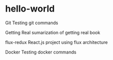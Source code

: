 # hello-world
Git
Testing git commands

Getting Real
sumarization of getting real book

flux-redux
React.js project using flux architecture

Docker
Testing docker commands

